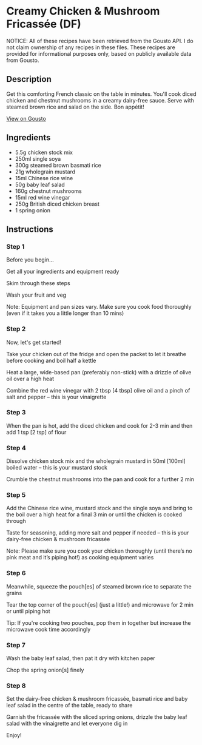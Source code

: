 # Creamy Chicken &  Mushroom Fricassée (DF)

NOTICE: All of these recipes have been retrieved from the Gousto API. I do not claim ownership of any recipes in these files. These recipes are provided for informational purposes only, based on publicly available data from Gousto.

## Description

Get this comforting French classic on the table in minutes. You'll cook diced chicken and chestnut mushrooms in a creamy dairy-free sauce. Serve with steamed brown rice and salad on the side. Bon appétit!

[View on Gousto](https://www.gousto.co.uk/recipes/cookbook/creamy-chicken-mushroom-fricassee-df)

## Ingredients

- 5.5g chicken stock mix
- 250ml single soya
- 300g steamed brown basmati rice
- 21g wholegrain mustard
- 15ml Chinese rice wine
- 50g baby leaf salad
- 160g chestnut mushrooms
- 15ml red wine vinegar
- 250g British diced chicken breast
- 1 spring onion

## Instructions


### Step 1

Before you begin...

Get all your ingredients and equipment ready

Skim through these steps

Wash your fruit and veg

Note: Equipment and pan sizes vary. Make sure you cook food thoroughly (even if it takes you a little longer than 10 mins)


### Step 2

Now, let's get started!

Take your chicken out of the fridge and open the packet to let it breathe before cooking and boil half a kettle

Heat a large, wide-based pan (preferably non-stick) with a drizzle of olive oil over a high heat

Combine the red wine vinegar with 2 tbsp <span class="text-danger">[4 tbsp]</span> olive oil and a pinch of salt and pepper – this is your vinaigrette


### Step 3

When the pan is hot, add the diced chicken and cook for 2-3 min and then add 1 tsp <span class="text-danger">[2 tsp] </span>of flour


### Step 4

Dissolve chicken stock mix and the wholegrain mustard in 50ml <span class="text-danger">[100ml] </span>boiled water – this is your mustard stock

Crumble the chestnut mushrooms into the pan and cook for a further 2 min


### Step 5

Add the Chinese rice wine, mustard stock and the single soya and bring to the boil over a high heat for a final 3 min or until the chicken is cooked through

Taste for seasoning, adding more salt and pepper if needed – this is your dairy-free chicken & mushroom fricassée

Note: Please make sure you cook your chicken thoroughly (until there’s no pink meat and it’s piping hot!) as cooking equipment varies

### Step 6

Meanwhile, squeeze the pouch<span class="text-danger">[es]</span> of steamed brown rice to separate the grains

Tear the top corner of the pouch<span class="text-danger">[es]</span> (just a little!) and microwave for 2 min or until piping hot

Tip: If you're cooking two pouches, pop them in together but increase the microwave cook time accordingly

### Step 7

Wash the baby leaf salad, then pat it dry with kitchen paper

Chop the spring onion<span class="text-danger">[s]</span> finely

### Step 8

Set the dairy-free chicken & mushroom fricassée, basmati rice and baby leaf salad in the centre of the table, ready to share

Garnish the fricassée with the sliced spring onions, drizzle the baby leaf salad with the vinaigrette and let everyone dig in

Enjoy!

